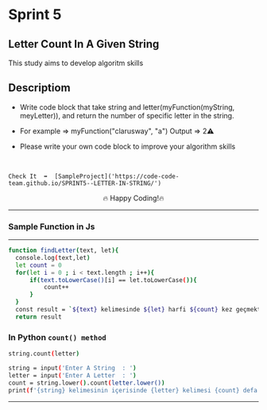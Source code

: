 # Sprint 5



  ## Letter Count In A Given String
  This study aims to develop algoritm skills


  ## Descriptiom
  - Write code block that take string and letter(myFunction(myString, meyLetter)), and return the number of specific letter in the string.
  
  - For example => myFunction("clarusway", "a") Output => 2⚠  
  - Please write your own code block to improve your algorithm skills 
  <br> 

   ``` Check It  ➡  [SampleProject]('https://code-code-team.github.io/SPRINT5--LETTER-IN-STRING/') ``` 
  
  <center>🔥 Happy Coding!🔥 </center>

  ---
  ### Sample Function in Js
  ---
  
  ```bash
  function findLetter(text, let){
    console.log(text,let)
    let count = 0
    for(let i = 0 ; i < text.length ; i++){
        if(text.toLowerCase()[i] == let.toLowerCase()){
            count++
        } 
    }
    const result = `${text} kelimesinde ${let} harfi ${count} kez geçmektedir.`
    return result

  ```

  ### In Python ```count() method ```

  ```bash
  string.count(letter)
   ```
  ```bash
  string = input('Enter A String  : ')
letter = input('Enter A Letter  : ')
count = string.lower().count(letter.lower())
print(f'{string} kelimesinin içerisinde {letter} kelimesi {count} defa geçmektedir')

  ```
  
  ---
